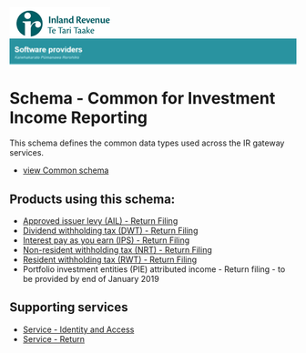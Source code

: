 ![IRD logo](../../Images/IRlogo.gif)
![Software Dev](../../Images/SoftwareDev.png)

Schema - Common for Investment Income Reporting
=======================================

This schema defines the common data types used across the IR gateway services. 

* [view Common schema](Common.v2.xsd)

Products using this schema:
-------------
* [Approved issuer levy (AIL) - Return Filing](../Product%20-%20AIL)
* [Dividend withholding tax (DWT) - Return Filing](../Product%20-%20DWT)
* [Interest pay as you earn (IPS) - Return Filing](../Product%20-%20IPS)
* [Non-resident withholding tax (NRT) - Return Filing](../Product%20-%20NRT)
* [Resident withholding tax (RWT) - Return Filing](../Product%20-%20RWT)
* Portfolio investment entities (PIE) attributed income - Return filing - to be provided by end of January 2019

Supporting services
-------------
* [Service - Identity and Access](../../Service%20-%20Identity%20and%20Access/Latest/)
* [Service - Return](../Service%20-%20Return%20III/Latest/)
